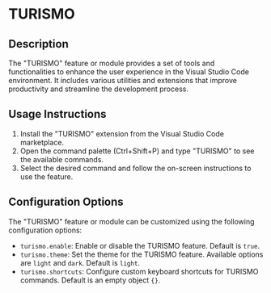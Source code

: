 # TURISMO

## Description

The "TURISMO" feature or module provides a set of tools and functionalities to enhance the user experience in the Visual Studio Code environment. It includes various utilities and extensions that improve productivity and streamline the development process.

## Usage Instructions

1. Install the "TURISMO" extension from the Visual Studio Code marketplace.
2. Open the command palette (Ctrl+Shift+P) and type "TURISMO" to see the available commands.
3. Select the desired command and follow the on-screen instructions to use the feature.

## Configuration Options

The "TURISMO" feature or module can be customized using the following configuration options:

- `turismo.enable`: Enable or disable the TURISMO feature. Default is `true`.
- `turismo.theme`: Set the theme for the TURISMO feature. Available options are `light` and `dark`. Default is `light`.
- `turismo.shortcuts`: Configure custom keyboard shortcuts for TURISMO commands. Default is an empty object `{}`.

